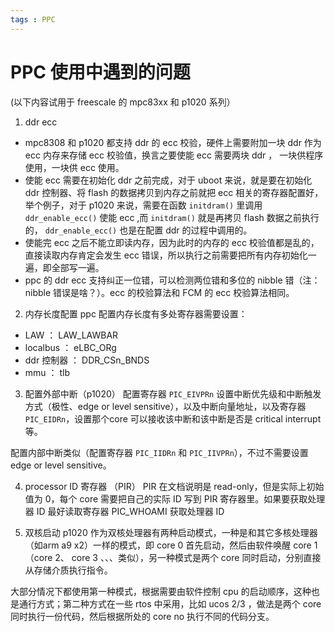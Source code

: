 ```yaml
---
tags : PPC
---
```


PPC 使用中遇到的问题
===

(以下内容试用于 freescale 的 mpc83xx 和 p1020 系列）

1. ddr ecc
  - mpc8308 和 p1020 都支持 ddr 的 ecc 校验，硬件上需要附加一块 ddr 作为 ecc 内存来存储 ecc 校验值，换言之要使能 ecc 需要两块 ddr ， 一块供程序使用，一块供 ecc 使用。
  - 使能 ecc 需要在初始化 ddr 之前完成，对于 uboot 来说，就是要在初始化 ddr 控制器、将 flash 的数据拷贝到内存之前就把 ecc 相关的寄存器配置好，举个例子，对于 p1020 来说，需要在函数 `initdram()` 里调用 `ddr_enable_ecc()` 使能 ecc ,而 `initdram()` 就是再拷贝 flash 数据之前执行的， `ddr_enable_ecc()` 也是在配置 ddr 的过程中调用的。
  - 使能完 ecc 之后不能立即读内存，因为此时的内存的 ecc 校验值都是乱的，直接读取内存肯定会发生 ecc 错误，所以执行之前需要把所有内存初始化一遍，即全部写一遍。
  - ppc 的 ddr ecc 支持纠正一位错，可以检测两位错和多位的 nibble 错（注：nibble 错误是啥？）。ecc 的校验算法和 FCM 的 ecc 校验算法相同。

2. 内存长度配置
  ppc 配置内存长度有多处寄存器需要设置：
  - LAW ： LAW_LAWBAR
  - localbus ： eLBC_ORg
  - ddr 控制器 ： DDR_CSn_BNDS
  - mmu ： tlb

3. 配置外部中断（p1020）
  配置寄存器 `PIC_EIVPRn` 设置中断优先级和中断触发方式（极性、edge or level sensitive），以及中断向量地址，以及寄存器 `PIC_EIDRn`，设置那个core 可以接收该中断和该中断是否是 critical interrupt 等。

  配置内部中断类似（配置寄存器 `PIC_IIDRn` 和 `PIC_IIVPRn`），不过不需要设置 edge or level sensitive。

4. processor ID 寄存器 （PIR）
  PIR 在文档说明是 read-only，但是实际上初始值为 0，每个 core 需要把自己的实际 ID 写到 PIR 寄存器里。如果要获取处理器 ID 最好读取寄存器 PIC_WHOAMI 获取处理器 ID

5. 双核启动
  p1020 作为双核处理器有两种启动模式，一种是和其它多核处理器（如arm a9 x2）一样的模式，即 core 0 首先启动，然后由软件唤醒 core 1 （core 2、 core 3 、、、类似），另一种模式是两个 core 同时启动，分别直接从存储介质执行指令。

  大部分情况下都使用第一种模式，根据需要由软件控制 cpu 的启动顺序，这种也是通行方式；第二种方式在一些 rtos 中采用，比如 ucos 2/3 ，做法是两个 core 同时执行一份代码，然后根据所处的 core no 执行不同的代码分支。



